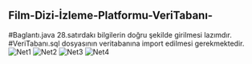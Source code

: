 ## Film-Dizi-İzleme-Platformu-VeriTabanı-
#Baglantı.java 28.satırdakı bilgilerin doğru şekilde girilmesi lazımdır.
#VeriTabanı.sql dosyasının veritabanına import edilmesi gerekmektedir.
![Net1](https://user-images.githubusercontent.com/76952086/125717618-c85ecf7b-e1a1-4958-bb9f-2e644656fc07.gif)
![Net2](https://user-images.githubusercontent.com/76952086/125717622-1da9c5eb-8196-457e-b7c5-67c290dcedb4.gif)
![Net3](https://user-images.githubusercontent.com/76952086/125717623-54e1d784-2321-4592-a4e3-c5988ac44d2e.gif)
![Net4](https://user-images.githubusercontent.com/76952086/125717625-04e61bc5-c842-4be7-afb7-8906cf67978e.gif)
